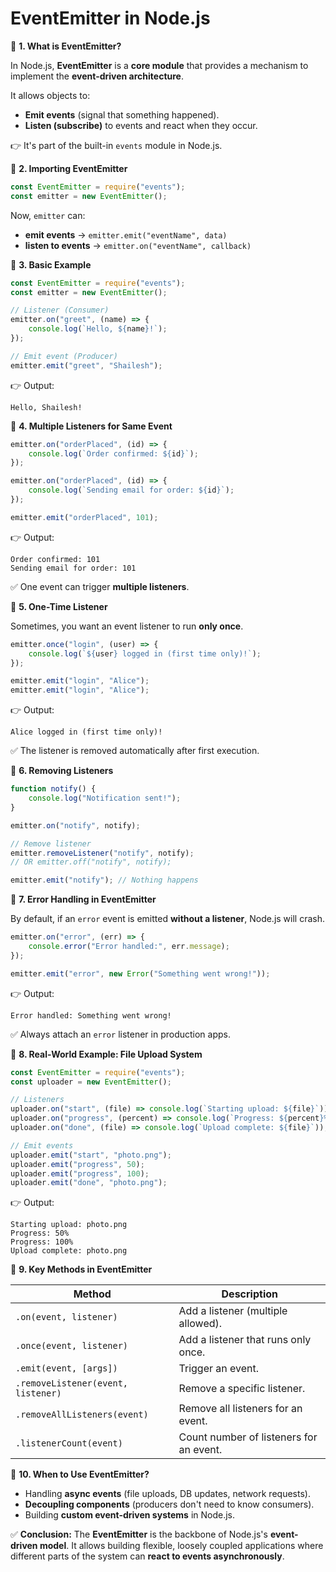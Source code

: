 # EventEmitter in Node.js

🔹 **1. What is EventEmitter?**

In Node.js, **EventEmitter** is a **core module** that provides a mechanism to implement the **event-driven architecture**.

It allows objects to:
* **Emit events** (signal that something happened).
* **Listen (subscribe)** to events and react when they occur.

👉 It's part of the built-in `events` module in Node.js.

🔹 **2. Importing EventEmitter**

```javascript
const EventEmitter = require("events");
const emitter = new EventEmitter();
```

Now, `emitter` can:
* **emit events** → `emitter.emit("eventName", data)`
* **listen to events** → `emitter.on("eventName", callback)`

🔹 **3. Basic Example**

```javascript
const EventEmitter = require("events");
const emitter = new EventEmitter();

// Listener (Consumer)
emitter.on("greet", (name) => {
    console.log(`Hello, ${name}!`);
});

// Emit event (Producer)
emitter.emit("greet", "Shailesh");
```

👉 Output:

```
Hello, Shailesh!
```

🔹 **4. Multiple Listeners for Same Event**

```javascript
emitter.on("orderPlaced", (id) => {
    console.log(`Order confirmed: ${id}`);
});

emitter.on("orderPlaced", (id) => {
    console.log(`Sending email for order: ${id}`);
});

emitter.emit("orderPlaced", 101);
```

👉 Output:

```
Order confirmed: 101
Sending email for order: 101
```

✅ One event can trigger **multiple listeners**.

🔹 **5. One-Time Listener**

Sometimes, you want an event listener to run **only once**.

```javascript
emitter.once("login", (user) => {
    console.log(`${user} logged in (first time only)!`);
});

emitter.emit("login", "Alice");
emitter.emit("login", "Alice");
```

👉 Output:

```
Alice logged in (first time only)!
```

✅ The listener is removed automatically after first execution.

🔹 **6. Removing Listeners**

```javascript
function notify() {
    console.log("Notification sent!");
}

emitter.on("notify", notify);

// Remove listener
emitter.removeListener("notify", notify);
// OR emitter.off("notify", notify);

emitter.emit("notify"); // Nothing happens
```

🔹 **7. Error Handling in EventEmitter**

By default, if an `error` event is emitted **without a listener**, Node.js will crash.

```javascript
emitter.on("error", (err) => {
    console.error("Error handled:", err.message);
});

emitter.emit("error", new Error("Something went wrong!"));
```

👉 Output:

```
Error handled: Something went wrong!
```

✅ Always attach an `error` listener in production apps.

🔹 **8. Real-World Example: File Upload System**

```javascript
const EventEmitter = require("events");
const uploader = new EventEmitter();

// Listeners
uploader.on("start", (file) => console.log(`Starting upload: ${file}`));
uploader.on("progress", (percent) => console.log(`Progress: ${percent}%`));
uploader.on("done", (file) => console.log(`Upload complete: ${file}`));

// Emit events
uploader.emit("start", "photo.png");
uploader.emit("progress", 50);
uploader.emit("progress", 100);
uploader.emit("done", "photo.png");
```

👉 Output:

```
Starting upload: photo.png
Progress: 50%
Progress: 100%
Upload complete: photo.png
```

🔹 **9. Key Methods in EventEmitter**

| Method | Description |
|--------|-------------|
| `.on(event, listener)` | Add a listener (multiple allowed). |
| `.once(event, listener)` | Add a listener that runs only once. |
| `.emit(event, [args])` | Trigger an event. |
| `.removeListener(event, listener)` | Remove a specific listener. |
| `.removeAllListeners(event)` | Remove all listeners for an event. |
| `.listenerCount(event)` | Count number of listeners for an event. |

🔹 **10. When to Use EventEmitter?**

* Handling **async events** (file uploads, DB updates, network requests).
* **Decoupling components** (producers don't need to know consumers).
* Building **custom event-driven systems** in Node.js.

✅ **Conclusion:** The **EventEmitter** is the backbone of Node.js's **event-driven model**. It allows building flexible, loosely coupled applications where different parts of the system can **react to events asynchronously**.